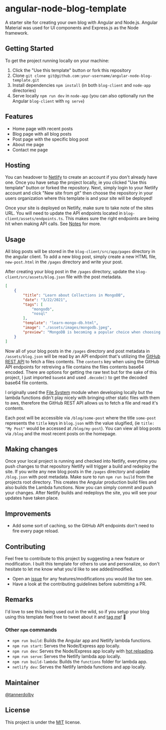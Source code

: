 # angular-node-blog-template
A starter site for creating your own blog with Angular and Node.js. Angular Material was used for UI components and Express.js as the Node framework.

## Getting Started
To get the project running locally on your machine:
1. Click the "Use this template" button or fork this repository
2. Clone `git clone git@github.com:your-username/angular-node-blog-template.git`
3. Install dependencies `npm install` (in both `blog-client` and `node-app` directories)
4. Serve locally `npm run dev` in `node-app` (you can also optionally run the Angular `blog-client` with `ng serve`)

## Features
- Home page with recent posts
- Blog page with all blog posts
- Post page with the specific blog post
- About me page
- Contact me page

## Hosting

You can headover to [Netlify](https://www.netlify.com/) to create an account if you don't already have one. Once you have setup the project locally, ie you clicked "Use this template" button or forked the repository. Next, simply login to your Netlify account and click "New site from git" then choose the repository in your users organization where this template is and your site will be deployed! 

Once your site is deployed on Netlify, make sure to take note of the sites URL. You will need to update the API endpoints located in `blog-client/assets/endpoints.ts`. This makes sure the right endpoints are being hit when making API calls. See [Notes](https://github.com/tannerdolby/angular-node-blog-template/blob/master/NOTES.md) for more.

## Usage
All blog posts will be stored in the `blog-client/src/app/pages` directory in the angular client. To add a new blog post, simply create a new HTML file, `new-post.html` in the `/pages` directory and write your post.

After creating your blog post in the `/pages` directory, update the `blog-client/src/assets/blog.json` file with the post metadata.

```json
[
    {
        "title": "Learn about Collections in MongoDB",
        "date": "3/22/2021",
        "tags": [
            "mongodb",
            "nosql"
        ],
        "template": "learn-mongo-db.html",
        "image": "./assets/images/mongodb.jpeg",
        "preview": "MongoDB is becoming a popular choice when choosing a database. I personally really enjoy working with NoSQL databases like MongoDB because I prefer using JSON to store data rather than columns and rows."
    }
]
```

Now all of your blog posts in the `/pages` directory and post metadata in `/assets/blog.json` will be read by an API endpoint that's utilizing the [GitHub REST API](https://docs.github.com/en/rest) to fetch a files contents. The `contents` key when using the GitHub API endpoints for retreiving a file contains the files contents base64 encoded. There are options for getting the raw text but for the sake of this project, I just imported `base64` and used `.decode()` to get the decoded base64 file contents.

I originally used the [File System](https://nodejs.org/api/fs.html) module when developing locally but the lambda functions didn't play nicely with bringing other static files with them to aws, therefore the GitHub REST API allows us to fetch a file and read it's contents.

Each post will be accessible via `/blog/some-post` where the title `some-post` represents the `title` keys in `blog.json` with the value slugified, (ie `title: "My Post"` would be accessed at `/blog/my-post`). You can view all blog posts via `/blog` and the most recent posts on the homepage. 

## Making changes

Once your local project is running and checked into Netlify, everytime you push changes to that repository Netlify will trigger a build and redeploy the site. If you write any new blog posts in the `/pages` directory and update `/blog.json` with post metadata. Make sure to run `npm run build` from the projects root directory. This creates the Angular production build files and also builds the Lambda functions. Now you can simply commit and push your changes. After Netlify builds and redeploys the site, you will see your updates have taken place. 

## Improvements
- Add some sort of caching, so the GitHub API endpoints don't need to fire every page reload.

## Contributing
Feel free to contribute to this project by suggesting a new feature or modification. I built this template for others to use and personalize, so don't hesitate to let me know what you'd like to see added/modified.

- Open an [issue](https://github.com/tannerdolby/angular-node-blog-template/issues) for any features/modifications you would like too see.
- Have a look at the contributing guidelines before submitting a PR.

## Remarks
I'd love to see this being used out in the wild, so if you setup your blog using this template feel free to tweet about it and [tag me](https://twitter.com/tannerdolby)! 🚀

### Other `npm` commands
- `npm run build`: Builds the Angular app and Netlify lambda functions.
- `npm run start`: Serves the Node/Express app locally.
- `npm run dev`: Serves the Node/Express app locally with [hot reloading](https://www.npmjs.com/package/nodemon).
- `npm run serve`: Serves the Netlify lambda app locally.
- `npm run build-lambda`: Builds the `functions` folder for lambda app.
- `netlify dev`: Serves the Netlify lambda functions and app locally.

## Maintainer
[@tannerdolby](https://github.com/tannerdolby)

## License
This project is under the [MIT](https://github.com/tannerdolby/angular-node-blog-template/blob/master/LICENSE.md) license.